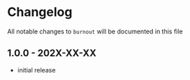 # Changelog

All notable changes to `burnout` will be documented in this file

## 1.0.0 - 202X-XX-XX

- initial release
